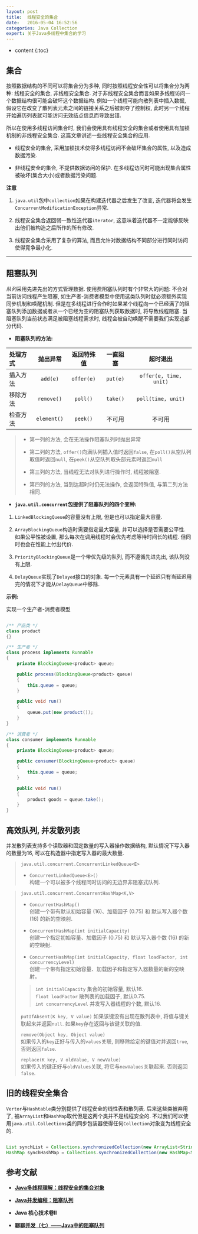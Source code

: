```yaml
---
layout: post
title:  线程安全的集合
date:   2016-05-04 16:52:56
categories: Java Collection
expert: 关于Java多线程中集合的学习
---
```


* content
{:toc}

## 集合

按照数据结构的不同可以将集合分为多种, 同时按照线程安全性可以将集合分为两种: 线程安全的集合, 非线程安全集合. 对于非线程安全集合而言如果多线程访问一个数据结构很可能会破坏这个数据结构. 例如一个线程可能向散列表中插入数据, 假设它在改变了散列表元素之间的链接关系之后被剥夺了控制权, 此时另一个线程开始遍历列表就可能访问无效结点信息而导致出错.   

所以在使用多线程访问集合时, 我们会使用具有线程安全的集合或者使用具有加锁机制的非线程安全集合. 这篇文章讲述一些线程安全集合的应用.   

* 线程安全的集合, 采用加锁技术使得多线程访问不会破坏集合的属性, 以及造成数据污染.   

* 非线程安全的集合, 不提供数据访问的保护. 在多线程访问时可能出现集合属性被破坏(集合大小)或者数据污染问题.   

**注意**   

1. `java.util`包中`collection`如果在构建迭代器之后发生了改变, 迭代器将会发生`ConcurrentModificationException`异常.   

2. 线程安全集合返回弱一致性迭代器`iterator`, 这意味着迭代器不一定能够反映出他们被构造之后所作的所有修改.   

3. 线程安全集合采用了复杂的算法, 而且允许对数据结构不同部分进行同时访问使得竞争最小化.

---

## 阻塞队列

*队列*采用先进先出的方式管理数据. 使用费阻塞队列时有个非常大的问题: 不会对当前访问线程产生阻塞, 如生产者-消费者模型中使用这类队列时就必须额外实现同步机制和唤醒机制. 但是在多线程进行合作时如果某个线程向一个已经满了的阻塞队列添加数据或者从一个已经为空的阻塞队列获取数据时, 将导致线程阻塞. 当阻塞队列当前状态满足被阻塞线程需求时, 线程会被自动唤醒不需要我们实现这部分代码.   

* **阻塞队列的方法:**   

| 处理方式	| 抛出异常	| 返回特殊值	| 一直阻塞	| 超时退出	|    
| :------ | :----: | :--------: | :-----: | :------: |    
| 插入方法	| `add(e)`	| `offer(e)`	| `put(e)`	| `offer(e, time, unit)`	|   
| 移除方法	| `remove()`	| `poll()`	| `take()`	| `poll(time, unit)`	|   
| 检查方法	| `element()`	| `peek()`	| 不可用	| 不可用	|   

> * 第一列的方法, 会在无法操作阻塞队列时抛出异常   
> 
> * 第二列的方法, `offer()`向满队列插入值时返回`false`, 在`poll()`从空队列取值时返回`null`, 在`peek()`从空队列取头部元素时返回`null`   
> 
> * 第三列的方法, 当线程无法对队列进行操作时, 线程被阻塞.   
> 
> * 第四列的方法, 当到达超时时仍无法操作, 会返回特殊值, 与第二列方法相同.   

* **`java.util.concurrent`包提供了阻塞队列的四个变种:**   

1. `LinkedBlockingQueue`的容量没有上限, 但是也可以指定最大容量.   

2. `ArrayBlockingQueue`构造时需要指定最大容量, 并可以选择是否需要公平性. 如果公平性被设置, 那么每次在调用线程时会优先考虑等待时间长的线程. 但同时也会在性能上付出代价.   

3. `PriorityBlockingQueue`是一个带优先级的队列, 而不遵循先进先出, 该队列没有上限.    

4. `DelayQueue`实现了`Delayed`接口的对象. 每一个元素具有一个延迟只有当延迟用完的情况下才能从`DelayQueue`中移除.   

**示例:**   

实现一个生产者-消费者模型   

```java

/** 产品类 */
class product
{}

/** 生产者 */
class process implements Runnable
{
	private BlockingQueue<product> queue;

	public process(BlockingQueue<product> queue)
	{
		this.queue = queue;
	}

	public void run()
	{
		queue.put(new product());
	}
}

/** 消费者 */
class consumer implements Runnable
{
	private BlockingQueue<product> queue;

	public consumer(BlockingQueue<product> queue)
	{
		this.queue = queue;
	}

	public void run()
	{
		product goods = queue.take();
	}
}

```

## 高效队列, 并发散列表

并发散列表支持多个读取器和固定数量的写入器操作数据结构, 默认情况下写入器的数量为16, 可以在构造器中指定写入器的最大数量.   

> `java.util.concurrent.ConcurrentLinkedQueue<E>`   
> 
> * `ConcurrentLinkedQueue<E>()`   
> 构建一个可以被多个线程同时访问的无边界非阻塞式队列.   

> `java.util.concurrent.ConcurrentHashMap<K,V>`   
> 
> * `ConcurrentHashMap()`   
> 创建一个带有默认初始容量 (16)、加载因子 (0.75) 和 默认写入器个数 (16) 的新的空映射.   
> 
> * `ConcurrentHashMap(int initialCapacity)`  
> 创建一个指定初始容量、加载因子 (0.75) 和 默认写入器个数 (16) 的新的空映射.
> 
> * `ConcurrentHashMap(int initialCapacity, float loadFactor, int concurrencyLevel)`   
> 创建一个带有指定初始容量、加载因子和指定写入器数量的新的空映射。
> 
> > `int initialCapacity`		集合的初始容量, 默认16.    
> > `float loadFactor`		散列表的加载因子, 默认0.75.    
> > `int concurrencyLevel`	并发写入器线程的个数, 默认16.   
> 
> `putIfAbsent(K key, V value)`
> 如果该键没有出现在散列表中, 将值与键关联起来并返回`null`. 如果`key`存在返回与该键关联的值.   
> 
> `remove(Object key, Object value)`    
> 如果传入的`key`正好与传入的`values`关联, 则移除给定的键值对并返回`true`, 否则返回`false`.   
> 
> `replace(K key, V oldValue, V newValue)`    
> 如果传入的键正好与`oldValues`关联, 将它与`newValues`关联起来. 否则返回`false`.   

## 旧的线程安全集合

`Vertor`与`Hashtable`类分别提供了线程安全的线性表和散列表. 后来这些类被弃用了, 被`ArrayList`和`HashMap`取代但是这两个类并不是线程安全的. 不过我们可以使用`java.util.Collections`类的同步包装器使得任何`Collection`对象变为线程安全的.   

```java

List synchList = Collections.synchronizedCollection(new ArrayList<String>());
HashMap synchHashMap = Collections.synchronizedCollection(new HashMap<String, String>());

```

## 参考文献

* **[Java多线程理解：线程安全的集合对象](http://www.jianshu.com/p/eccb5f350c12)**   

* **[Java并发编程：阻塞队列](http://www.cnblogs.com/dolphin0520/p/3932906.html)**    

* **Java 核心技术卷II**   

* **[聊聊并发（七）——Java中的阻塞队列](http://www.infoq.com/cn/articles/java-blocking-queue)**
